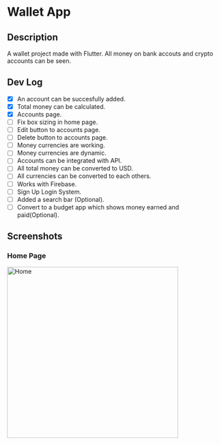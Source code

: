 

# Wallet App

## Description

A wallet project made with Flutter. All money on bank accouts and crypto accounts can be seen.  

## Dev Log

*  [X] An account can be succesfully added.
*  [X] Total money can be calculated.
*  [X] Accounts page.
*  [ ] Fix box sizing in home page.
*  [ ] Edit button to accounts page.
*  [ ] Delete button to accounts page.
*  [ ] Money currencies are working.
*  [ ] Money currencies are dynamic.
*  [ ] Accounts can be integrated with API.
*  [ ] All total money can be converted to USD.
*  [ ] All currencies can be converted to each others.
*  [ ] Works with Firebase.
*  [ ] Sign Up Login System.
*  [ ] Added a search bar (Optional). 
*  [ ] Convert to a budget app which shows money earned and paid(Optional). 

## Screenshots

### Home Page

<img src="https://user-images.githubusercontent.com/73590188/130582760-c14b17e5-e5f7-4e6b-bd6f-54de77264593.png" alt="Home" width="400"/>






